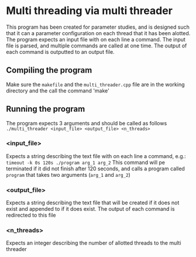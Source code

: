 # Multi threading via multi threader
This program has been created for parameter studies, and is designed such that it can a parameter configuration on each thread that it has been alotted.
The program expects an input file with on each line a command.
The input file is parsed, and multiple commands are called at one time.
The output of each command is outputted to an output file.

## Compiling the program
Make sure the `makefile` and the `multi_threader.cpp` file are in the working directory and the call the command 'make'

## Running the program
The program expects 3 arguments and should be called as follows
```./multi_threader <input_file> <output_file> <n_threads>```

### <input_file>
Expects a string describing the text file with on each line a command, e.g.:
```timeout -k 0s 120s ./program arg_1 arg_2```
This command will pe terminated if it did not finish after 120 seconds, and calls a program called `program` that takes two arguments (`arg_1` and `arg_2`)

### <output_file> 
Expects a string describing the text file that will be created if it does not exist and appended to if it does exist.
The output of each command is redirected to this file

### <n_threads>
Expects an integer describing the number of allotted threads to the multi threader